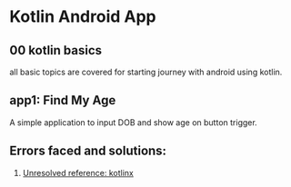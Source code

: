 # Kotlin Android App  

## 00 kotlin basics

all basic topics are covered for starting journey with android using kotlin.

## app1: Find My Age

A simple application to input DOB and show age on button trigger.


## Errors faced and solutions:

 1. [Unresolved reference: kotlinx](https://stackoverflow.com/questions/34169562/unresolved-reference-kotlinx)
